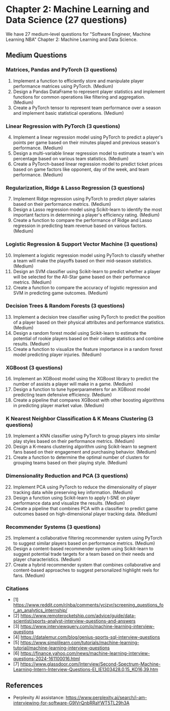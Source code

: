 # Chapter 2: Machine Learning and Data Science (27 questions)

We have 27 medium-level questions for "Software Engineer, Machine Learning NBA" Chapter 2: Machine Learning and Data Science.

## Medium Questions

### Matrices, Pandas and PyTorch (3 questions)

1. Implement a function to efficiently store and manipulate player performance matrices using PyTorch. (Medium)
2. Design a Pandas DataFrame to represent player statistics and implement functions for common operations like filtering and aggregation. (Medium)
3. Create a PyTorch tensor to represent team performance over a season and implement basic statistical operations. (Medium)

### Linear Regression with PyTorch (3 questions)

4. Implement a linear regression model using PyTorch to predict a player's points per game based on their minutes played and previous season's performance. (Medium)
5. Design a multi-variable linear regression model to estimate a team's win percentage based on various team statistics. (Medium)
6. Create a PyTorch-based linear regression model to predict ticket prices based on game factors like opponent, day of the week, and team performance. (Medium)

### Regularization, Ridge & Lasso Regression (3 questions)

7. Implement Ridge regression using PyTorch to predict player salaries based on their performance metrics. (Medium)
8. Design a Lasso regression model using Scikit-learn to identify the most important factors in determining a player's efficiency rating. (Medium)
9. Create a function to compare the performance of Ridge and Lasso regression in predicting team revenue based on various factors. (Medium)

### Logistic Regression & Support Vector Machine (3 questions)

10. Implement a logistic regression model using PyTorch to classify whether a team will make the playoffs based on their mid-season statistics. (Medium)
11. Design an SVM classifier using Scikit-learn to predict whether a player will be selected for the All-Star game based on their performance metrics. (Medium)
12. Create a function to compare the accuracy of logistic regression and SVM in predicting game outcomes. (Medium)

### Decision Trees & Random Forests (3 questions)

13. Implement a decision tree classifier using PyTorch to predict the position of a player based on their physical attributes and performance statistics. (Medium)
14. Design a random forest model using Scikit-learn to estimate the potential of rookie players based on their college statistics and combine results. (Medium)
15. Create a function to visualize the feature importance in a random forest model predicting player injuries. (Medium)

### XGBoost (3 questions)

16. Implement an XGBoost model using the XGBoost library to predict the number of assists a player will make in a game. (Medium)
17. Design a function to tune hyperparameters for an XGBoost model predicting team defensive efficiency. (Medium)
18. Create a pipeline that compares XGBoost with other boosting algorithms in predicting player market value. (Medium)

### K Nearest Neighbor Classification & K Means Clustering (3 questions)

19. Implement a KNN classifier using PyTorch to group players into similar play styles based on their performance metrics. (Medium)
20. Design a K-means clustering algorithm using Scikit-learn to segment fans based on their engagement and purchasing behavior. (Medium)
21. Create a function to determine the optimal number of clusters for grouping teams based on their playing style. (Medium)

### Dimensionality Reduction and PCA (3 questions)

22. Implement PCA using PyTorch to reduce the dimensionality of player tracking data while preserving key information. (Medium)
23. Design a function using Scikit-learn to apply t-SNE on player performance data and visualize the results. (Medium)
24. Create a pipeline that combines PCA with a classifier to predict game outcomes based on high-dimensional player tracking data. (Medium)

### Recommender Systems (3 questions)

25. Implement a collaborative filtering recommender system using PyTorch to suggest similar players based on performance metrics. (Medium)
26. Design a content-based recommender system using Scikit-learn to suggest potential trade targets for a team based on their needs and player characteristics. (Medium)
27. Create a hybrid recommender system that combines collaborative and content-based approaches to suggest personalized highlight reels for fans. (Medium)

### Citations

- [1] https://www.reddit.com/r/nba/comments/ycjzvr/screening_questions_for_an_analytics_internship/
- [2] https://www.remoterocketship.com/advice/guide/data-scientist/sports-analyst-interview-questions-and-answers
- [3] https://www.interviewquery.com/p/machine-learning-interview-questions
- [4] https://datalemur.com/blog/genius-sports-sql-interview-questions
- [5] https://www.simplilearn.com/tutorials/machine-learning-tutorial/machine-learning-interview-questions
- [6] https://finance.yahoo.com/news/machine-learning-interview-questions-2024-161100016.html
- [7] https://www.glassdoor.com/Interview/Second-Spectrum-Machine-Learning-Intern-Interview-Questions-EI_IE1303428.0,15_KO16,39.htm

## References

- Perplexity AI assistance: https://www.perplexity.ai/search/i-am-interviewing-for-software-G9IVrQnbRRaYWT5TL29h3A
